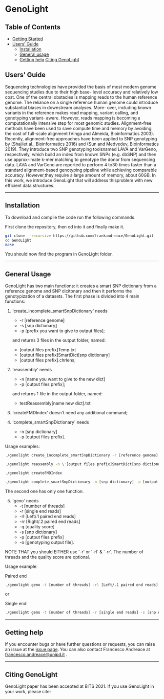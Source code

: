 # GenoLight
## Table of Contents

- [Getting Started](#started)
- [Users' Guide](#uguide)
  - [Installation](#install)
  - [General usage](#general)
  - [Getting help](#help)
[Citing GenoLight](#cite)


## <a name="uguide"></a>Users' Guide
Sequencing technologies have provided the basis of most modern genome sequencing studies due to their high base- level accuracy and relatively low cost. One of the central obstacles is mapping reads to the human reference genome. The reliance on a single reference human genome could introduce substantial biases in downstream analyses. More- over, including known variants in the reference makes read mapping, variant calling, and genotyping variant- aware. 
However, reads mapping is becoming a computationally intensive step for most genomic studies. Alignment-free methods have been used to save compute time and memory by avoiding the cost of full-scale alignment (Vinga and Almeida, Bioinformatics 2003). Recently, alignment-free approaches have been applied to SNP genotyping by (Shajiiet al., Bioinformatics 2016) and (Sun and Medvedev, Bioinformatics 2019). They introduce two SNP genotyping toolsnamed LAVA and 
VarGeno, respectively, which build an index from known SNPs (e.g. dbSNP) and then use approx-imate k-mer matching to genotype the donor from sequencing data. LAVA and VarGeno are reported to perform 4 to30 times faster than a standard alignment-based genotyping pipeline while achieving comparable accuracy. However,they require a large amount of memory, about 60GB. In this work, we introduce GenoLight that will address thisproblem with new efficient data structures.

---

## <a name="install"></a>Installation

To download and compile the code run the following commands.

First clone the repository, then cd into it and finally make it.
```sh
git clone --recursive https://github.com/frankandreace/GenoLight.git
cd GenoLight
make
```

You should now find the program in GenoLight folder.

---

##  <a name="general"></a>General Usage

GenoLight has two main functions: it creates a smart SNP dictionary from a reference genome and SNP dicitonary and then it performs the genotypization of a datasets.
The first phase is divided into 4 main functions:  

1. 'create_incomplete_smartSnpDictionary' needs 
    * -r [reference genome]
    * -s [snp dictionary]
    * -p [prefix you want to give to output files];
    
    and returns 3 files in the output folder, named: 
    * [output files prefix]Temp.txt
    * [output files prefix]SmartDict[snp dictionary]
    * [output files prefix].chrlens;

2. 'reassembly' needs
    * -n [name you want to give to the new dict]
    * -p [output files prefix];
    
    and returns 1 file in the output folder, named: 
    * testReassembly[name new dict].txt

3. 'createFMDIndex' doesn't need any additional command;

4. 'complete_smartSnpDictionary' needs
    * -n [snp dictionary]
    * -p [output files prefix].

Usage examples:

```sh
./genolight create_incomplete_smartSnpDictionary -r [reference genome] -s [snp dictionary] -p [output files prefix]
```
```sh
./genolight reassembly -n \'[output files prefix]SmartDict[snp dictionary]\' -p [output files prefix]
```
```sh
./genolight createFMDIndex   
```
```sh
./genolight complete_smartSnpDictionary -n [snp dictionary] -p [output files prefix]
```

The second one has only one function.

5. 'geno' needs
    * -t [number of threads]
    * -r [single end reads]
    * -rl [Left/.1 paired end reads]
    * -rr [Right/.2 paired end reads]
    * -q [quality score]
    * -s [snp dictionary]
    * -p [output files prefix]
    * -o [genotyping output file].

NOTE THAT you should EITHER use '-r' or '-rl' & '-rr'. 
The number of threads and the quality score are optional.

Usage example: 

Paired end 

```sh
./genolight geno -t [number of threads] -rl [Left/.1 paired end reads] -rr [Right/.2 paired end reads] -s [snp dictionary] -p [output files prefix] -o [genotyping output file]
```
or 

Single end 

```sh
./genolight geno -t [number of threads] -r [single end reads] -s [snp dictionary] -p [output files prefix] -o [genotyping output file]
```
---

## <a name="help"></a>Getting help
If you encounter bugs or have further questions or
requests, you can raise an issue at the [issue page][issue]. You can also contact Francesco Andreace at francesco.andreace@unipd.it .

---

## <a name="cite"></a>Citing GenoLight

GenoLight paper has been accepted at BITS 2021.
If you use GenoLight in your work, please cite:

[issue]: https://github.com/frankandreace/GenoLight/issues
